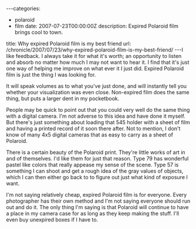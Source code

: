 ---categories:
- polaroid
- film
date: 2007-07-23T00:00:00Z
description: Expired Polaroid film brings cool to town.

title: Why expired Polaroid film is my best friend
url: /chronicle/2007/07/23/why-expired-polaroid-film-is-my-best-friend/
---I like feedback.  I always take it for what it's worth; an opportunity to listen and absorb no matter how much I may not want to hear it.  I find that it's just one way of helping me improve on what ever it I just did.  Expired Polaroid film is just the thing I was looking for.


It will speak volumes as to what you've just done, and will instantly tell you whether your visualization was even close.  Non-expired film does the same thing, but puts a larger dent in my pocketbook.


People may be quick to point out that you could very well do the same thing with a digital camera.  I'm not adverse to this idea and have done it myself.  But there's just something about loading that 545 holder with a sheet of film and having a printed record of it soon there after.  Not to mention, I don't know of many 4x5 digital cameras that as easy to carry as a sheet of Polaroid.


There is a certain beauty of the Polaroid print.  They're little works of art in and of themselves.  I'd like them for just that reason.  Type 79 has wonderful pastel like colors that really appease my sense of the scene.  Type 57 is something I can shoot and get a rough idea of the gray values of objects, which I can then either go back to to figure out just what kind of exposure I want.


I'm not saying relatively cheap, expired Polaroid film is for everyone.  Every photographer has their own method and I'm not saying everyone should run out and do it.  The only thing I'm saying is that Polaroid will continue to have a place in my camera case for as long as they keep making the stuff.  I'll even buy unexpired boxes if I have to.

